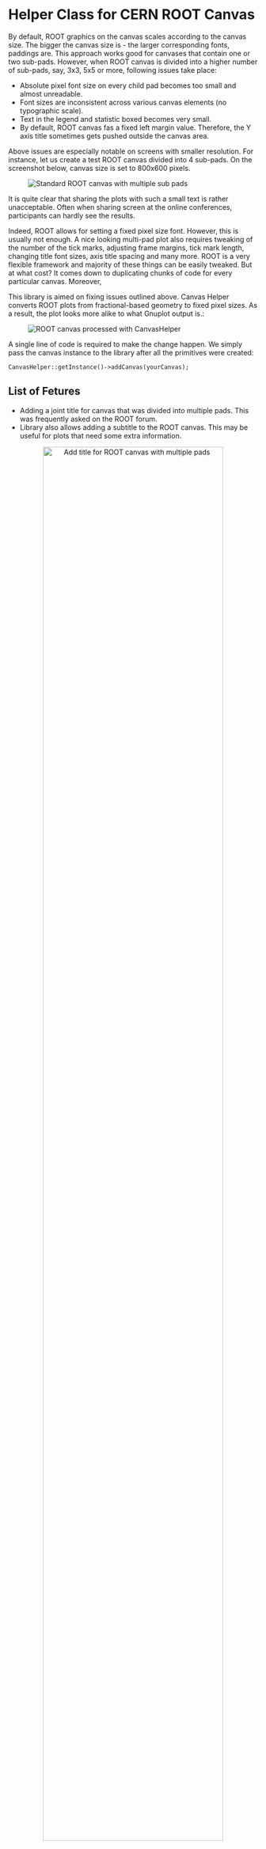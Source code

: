 Helper Class for CERN ROOT Canvas
=================================

By default, ROOT graphics on the canvas scales according to the canvas size. The bigger the canvas size is - the larger corresponding fonts, paddings are. This approach works good for canvases that contain one or two sub-pads. However, when ROOT canvas is divided into a higher number of sub-pads, say, 3x3, 5x5 or more, following issues take place:

* Absolute pixel font size on every child pad becomes too small and almost unreadable.
* Font sizes are inconsistent across various canvas elements (no typographic scale).
* Text in the legend and statistic boxed becomes very small.
* By default, ROOT canvas fas a fixed left margin value. Therefore, the Y axis title sometimes gets pushed outside the canvas area.

Above issues are especially notable on screens with smaller resolution. For instance, let us create a test ROOT canvas divided into 4 sub-pads. On the screenshot below, canvas size is set to 800x600 pixels. 

<figure>
  <img src="https://raw.githubusercontent.com/petrstepanov/root-canvas-helper/main/resources/canvas-default.png" alt="Standard ROOT canvas with multiple sub pads" />
</figure>

It is quite clear that sharing the plots with such a small text is rather unacceptable. Often when sharing screen at the online conferences, participants can hardly see the results.

Indeed, ROOT allows for setting a fixed pixel size font. However, this is usually not enough. A nice looking multi-pad plot also requires tweaking of the number of the tick marks, adjusting frame margins, tick mark length, changing title font sizes, axis title spacing and many more. ROOT is a very flexible framework and majority of these things can be easily tweaked. But at what cost? It comes down to duplicating chunks of code for every particular canvas. Moreover, 

This library is aimed on fixing issues outlined above. Canvas Helper converts ROOT plots from fractional-based geometry to fixed pixel sizes. As a result, the plot looks more alike to what Gnuplot output is.:

<figure>
  <img src="https://raw.githubusercontent.com/petrstepanov/root-canvas-helper/main/resources/canvas-processed.png" alt="ROOT canvas processed with CanvasHelper" />
</figure>

A single line of code is required to make the change happen. We simply pass the canvas instance to the library after all the primitives were created:
```
CanvasHelper::getInstance()->addCanvas(yourCanvas);
```

List of Fetures
---------------
* Adding a joint title for canvas that was divided into multiple pads. This was frequently asked on the ROOT forum.
* Library also allows adding a subtitle to the ROOT canvas. This may be useful for plots that need some extra information.

<p align="center">
  <img width="85%" src="https://raw.githubusercontent.com/petrstepanov/root-canvas-helper/main/resources/multi-pad-canvas-title.png" alt="Add title for ROOT canvas with multiple pads" />
</p>

* Impemented rounding of the parameter values and errors inside the statistics box. Parameter values round to the first significant digit of their errors. This improves visual clarity of the data.

<p align="center">
  <img width="85%" src="https://raw.githubusercontent.com/petrstepanov/root-canvas-helper/main/resources/cern-root-parameter-values-rounding.png" alt="Rounding of the parameter values for ROOT statistics box" />
</p>

* Stat boxes and legends can be force aligned to canvas edges. Single edge or a combination of two (e.g. top & left, bottom & right) are supported.

* Another cool feature is that registered canvases and sub-pads automatically re-adjust all the dimensions and their primitives upon the resize event.

<p align="center">
  <img width="85%" src="https://raw.githubusercontent.com/petrstepanov/root-canvas-helper/main/resources/canvas-resize.png" alt="Resizing a ROOT canvas" />
</p>

Manual Installation
-------------------

To make use of this helper class, first make sure your ROOT environmant is set up in the shell process `source <your-root-install-location>/bin/thisroot.*`). It is required for the `root-config` executable to be included in the system `PATH` environment variable. Next check out the repository:
```
mkdir -p ~/Downloads
cd ~/Downloads
git clone https://github.com/petrstepanov/root-canvas-helper
cd ./root-canvas-helper/src
```

Next, enter the Cling interpreter shell and compile a shared library from sources:
```
root
.L CanvasHelper.cpp+
.q
```

Now that the shared library is compiled we install the `.so` library, `.pcm` dictionary and `*.h` header files. Having ROOT directories already sources in the system environment, we simply integrate the library, its public header, and other files into the ROOT system folder. Commands below may require root persissions `sudo`:
```
cp CanvasHelper*.so CanvasHelper*.pcm CanvasHelper*.d `root-config --libdir`
cp CanvasHelper*.h `root-config --incdir`
cp demo.cpp $ROOTSYS/macros
```

Now that the library is installed and `demo.cpp` script is located in ROOT `macros` folder, user should be able to run the `demo.cpp` independent of the current working folder location:
```
root demo.cpp
```

Installation with CMake
-----------------------

This type of installation is more advances but will require users to have `cmake` program installed on computer. Usually CMake is included in Linux "Development Tools" group package. Similarly, ROOT environment should be sourced in the current shell. We clone the project and create the out-of-source build folder:
```
mkdir -p ~/Downloads
cd ~/Downloads
git clone https://github.com/petrstepanov/root-canvas-helper
mkdir -p ./root-canvas-helper-build && cd ./root-canvas-helper-build
```

CMake file `CMakeLists.txt` in the project root folder includes directions to do build and install everything we need. Next we generate the `Makefile`, and invoke the `install` target that depends on other required targets (generate dictionary, create shared libaray, build and link the executable, install generated files in corresponding locations):
```
cmake -CMAKE_CXX_STANDARD=`root-config --cflags | grep -Po std=c\\+\\+\\d+ | grep -Po \\d+` ../root-canvas-helper
make
make install
```

Tip: above we extract the C++ standard version that the ROOT framework was built with from the `root-config --cflags` command. We need to do so because all ROOT-based programs should be compiled with the same C++ standard that of the ROOT framework itself.

Installation is now complete. Now users should be able to run `root demo.cpp` command to check the library features.

Use library in a ROOT Macro or ROOT-Based program
--------------------------------------------------
After the library was installed, it needs to be loaded into the interpreter session in your ROOT script:
```
#ifdef __CINT__
  gSystem->Load("CanvasHelper_cpp.so");
#endif
```

If developing a ROOT-based project (not a ROOT macro script), corresponding library header file needs to be included `#include <CanvasHelper.h>`. Additionally, the ROOT-based program needs to be link against the Canvas Helper shared library installed in `$ROOTSYS/lib`.

Contribute and Integrate with Development Environment
-----------------------------------------------------

Feel free to contribute or suggest any useful features. Library can be compiled with debug symbols and/or imported to the IDE of your choice. Following CMake variable should be specified to successfully build the library in the IDE:

```
CMAKE_CXX_STANDARD=<root-cxx-standard-version> 
ROOT_DIR=<path-to-root-compiled-with-debug-symbols>/cmake
```

Thank you for your attention.
